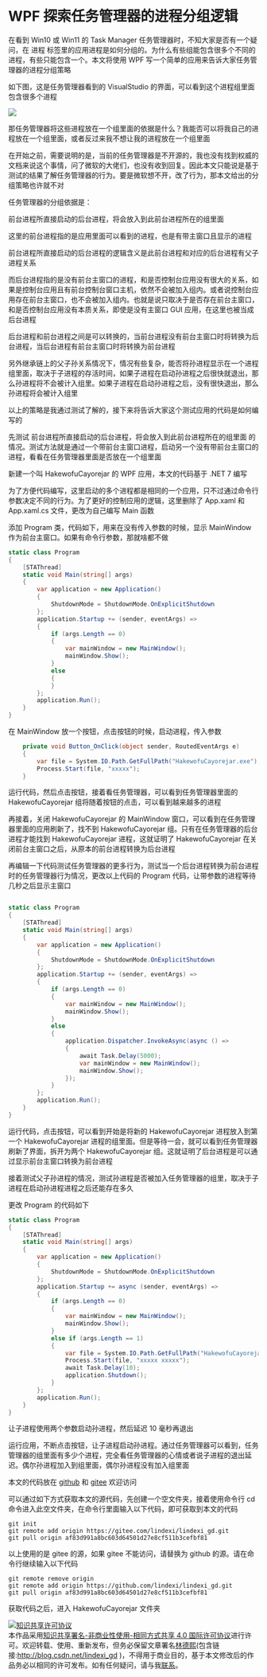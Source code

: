 
# WPF 探索任务管理器的进程分组逻辑

在看到 Win10 或 Win11 的 Task Manager 任务管理器时，不知大家是否有一个疑问，在 进程 标签里的应用进程是如何分组的。为什么有些组能包含很多个不同的进程，有些只能包含一个。本文将使用 WPF 写一个简单的应用来告诉大家任务管理器的进程分组策略

<!--more-->


<!-- CreateTime:2022/12/29 19:25:27 -->


<!-- 发布 -->
<!-- 博客 -->

如下图，这是任务管理器看到的 VisualStudio 的界面，可以看到这个进程组里面包含很多个进程

<!-- ![](image/WPF 探索任务管理器的进程分组逻辑/WPF 探索任务管理器的进程分组逻辑0.png) -->

![](http://cdn.lindexi.site/lindexi%2F202212291925418722.jpg)

那任务管理器将这些进程放在一个组里面的依据是什么？我能否可以将我自己的进程放在一个组里面，或者反过来我不想让我的进程放在一个组里面

在开始之前，需要说明的是，当前的任务管理器是不开源的，我也没有找到权威的文档来说这个事情，问了微软的大佬们，也没有收到回复。因此本文只能说是基于测试的结果了解任务管理器的行为。要是微软想不开，改了行为，那本文给出的分组策略也许就不对

任务管理器的分组依据是：

前台进程所直接启动的后台进程，将会放入到此前台进程所在的组里面

这里的前台进程指的是应用里面可以看到的进程，也是有带主窗口且显示的进程

前台进程所直接启动的后台进程的逻辑含义是此前台进程和对应的后台进程有父子进程关系

而后台进程指的是没有前台主窗口的进程，和是否控制台应用没有很大的关系，如果是控制台应用且有前台控制台窗口主机，依然不会被加入组内。或者说控制台应用存在前台主窗口，也不会被加入组内。也就是说只取决于是否存在前台主窗口，和是否控制台应用没有本质关系，即使是没有主窗口 GUI 应用，在这里也被当成后台进程

后台进程和前台进程之间是可以转换的，当前台进程没有前台主窗口时将转换为后台进程，当后台进程有前台主窗口时将转换为前台进程

另外继承链上的父子孙关系情况下，情况有些复杂，能否将孙进程显示在一个进程组里面，取决于子进程的存活时间，如果子进程在启动孙进程之后很快就退出，那么孙进程将不会被计入组里。如果子进程在启动孙进程之后，没有很快退出，那么孙进程将会被计入组里

以上的策略是我通过测试了解的，接下来将告诉大家这个测试应用的代码是如何编写的

先测试 前台进程所直接启动的后台进程，将会放入到此前台进程所在的组里面 的情况。测试方法就是通过一个带前台主窗口进程，启动另一个没有带前台主窗口的进程，看看在任务管理器里面是否放在一个组里面

新建一个叫 HakewofuCayorejar 的 WPF 应用，本文的代码基于 .NET 7 编写

为了方便代码编写，这里启动的多个进程都是相同的一个应用，只不过通过命令行参数决定不同的行为。为了更好的控制应用的逻辑，这里删除了 App.xaml 和 App.xaml.cs 文件，更改为自己编写 Main 函数

添加 Program 类，代码如下，用来在没有传入参数的时候，显示 MainWindow 作为前台主窗口。如果有命令行参数，那就啥都不做

```csharp
static class Program
{
    [STAThread]
    static void Main(string[] args)
    {
        var application = new Application()
        {
            ShutdownMode = ShutdownMode.OnExplicitShutdown
        };
        application.Startup += (sender, eventArgs) =>
        {
            if (args.Length == 0)
            {
                var mainWindow = new MainWindow();
                mainWindow.Show();
            }
            else
            {
            }
        };
        application.Run();
    }
}
```

在 MainWindow 放一个按钮，点击按钮的时候，启动进程，传入参数

```csharp
    private void Button_OnClick(object sender, RoutedEventArgs e)
    {
        var file = System.IO.Path.GetFullPath("HakewofuCayorejar.exe");
        Process.Start(file, "xxxxx");
    }
```

运行代码，然后点击按钮，接着看任务管理器，可以看到任务管理器里面的 HakewofuCayorejar 组将随着按钮的点击，可以看到越来越多的进程

再接着，关闭 HakewofuCayorejar 的 MainWindow 窗口，可以看到在任务管理器里面的应用刷新了，找不到 HakewofuCayorejar 组。只有在任务管理器的后台进程才能找到 HakewofuCayorejar 进程，这就证明了 HakewofuCayorejar 在关闭前台主窗口之后，从原本的前台进程转换为后台进程

再编辑一下代码测试任务管理器的更多行为，测试当一个后台进程转换为前台进程时的任务管理器行为情况，更改以上代码的 Program 代码，让带参数的进程等待几秒之后显示主窗口

```csharp

static class Program
{
    [STAThread]
    static void Main(string[] args)
    {
        var application = new Application()
        {
            ShutdownMode = ShutdownMode.OnExplicitShutdown
        };
        application.Startup += (sender, eventArgs) =>
        {
            if (args.Length == 0)
            {
                var mainWindow = new MainWindow();
                mainWindow.Show();
            }
            else
            {
                application.Dispatcher.InvokeAsync(async () =>
                {
                    await Task.Delay(5000);
                    var mainWindow = new MainWindow();
                    mainWindow.Show();
                });
            }
        };
        application.Run();
    }
}
```



运行代码，点击按钮，可以看到开始是将新的 HakewofuCayorejar 进程放入到第一个 HakewofuCayorejar 进程的组里面。但是等待一会，就可以看到任务管理器刷新了界面，拆开为两个 HakewofuCayorejar 组。这就证明了后台进程是可以通过显示前台主窗口转换为前台进程

接着测试父子孙进程的情况，测试孙进程是否被加入任务管理器的组里，取决于子进程在启动孙进程进程之后还能存在多久

更改 Program 的代码如下

```csharp
static class Program
{
    [STAThread]
    static void Main(string[] args)
    {
        var application = new Application()
        {
            ShutdownMode = ShutdownMode.OnExplicitShutdown
        };
        application.Startup += async (sender, eventArgs) =>
        {
            if (args.Length == 0)
            {
                var mainWindow = new MainWindow();
                mainWindow.Show();
            }
            else if (args.Length == 1)
            {
                var file = System.IO.Path.GetFullPath("HakewofuCayorejar.exe");
                Process.Start(file, "xxxxx xxxxx");
                await Task.Delay(10);
                application.Shutdown();
            }
        };
        application.Run();
    }
}
```

让子进程使用两个参数启动孙进程，然后延迟 10 毫秒再退出

运行应用，不断点击按钮，让子进程启动孙进程。通过任务管理器可以看到，任务管理器的组里面有多少个进程，完全看任务管理器的心情或者说子进程的退出延迟。偶尔孙进程加入到组里面，偶尔孙进程没有加入组里面

本文的代码放在 [github](https://github.com/lindexi/lindexi_gd/tree/af83d991a8bc603d64501d27e8cf511b3cefbf81/HakewofuCayorejar) 和 [gitee](https://gitee.com/lindexi/lindexi_gd/tree/af83d991a8bc603d64501d27e8cf511b3cefbf81/HakewofuCayorejar) 欢迎访问

可以通过如下方式获取本文的源代码，先创建一个空文件夹，接着使用命令行 cd 命令进入此空文件夹，在命令行里面输入以下代码，即可获取到本文的代码

```
git init
git remote add origin https://gitee.com/lindexi/lindexi_gd.git
git pull origin af83d991a8bc603d64501d27e8cf511b3cefbf81
```

以上使用的是 gitee 的源，如果 gitee 不能访问，请替换为 github 的源。请在命令行继续输入以下代码

```
git remote remove origin
git remote add origin https://github.com/lindexi/lindexi_gd.git
git pull origin af83d991a8bc603d64501d27e8cf511b3cefbf81
```

获取代码之后，进入 HakewofuCayorejar 文件夹




<a rel="license" href="http://creativecommons.org/licenses/by-nc-sa/4.0/"><img alt="知识共享许可协议" style="border-width:0" src="https://licensebuttons.net/l/by-nc-sa/4.0/88x31.png" /></a><br />本作品采用<a rel="license" href="http://creativecommons.org/licenses/by-nc-sa/4.0/">知识共享署名-非商业性使用-相同方式共享 4.0 国际许可协议</a>进行许可。欢迎转载、使用、重新发布，但务必保留文章署名[林德熙](http://blog.csdn.net/lindexi_gd)(包含链接:http://blog.csdn.net/lindexi_gd )，不得用于商业目的，基于本文修改后的作品务必以相同的许可发布。如有任何疑问，请与我[联系](mailto:lindexi_gd@163.com)。